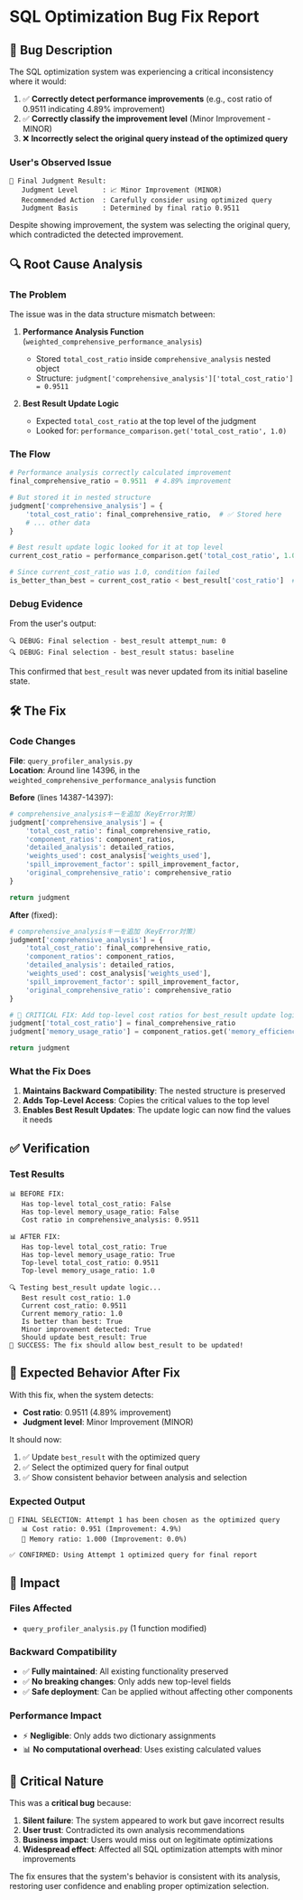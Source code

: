# SQL Optimization Bug Fix Report

## 🐛 Bug Description

The SQL optimization system was experiencing a critical inconsistency where it would:

1. ✅ **Correctly detect performance improvements** (e.g., cost ratio of 0.9511 indicating 4.89% improvement)
2. ✅ **Correctly classify the improvement level** (Minor Improvement - MINOR)
3. ❌ **Incorrectly select the original query instead of the optimized query**

### User's Observed Issue

```
🎯 Final Judgment Result:
   Judgment Level      : 📈 Minor Improvement (MINOR)
   Recommended Action  : Carefully consider using optimized query
   Judgment Basis      : Determined by final ratio 0.9511
```

Despite showing improvement, the system was selecting the original query, which contradicted the detected improvement.

## 🔍 Root Cause Analysis

### The Problem

The issue was in the data structure mismatch between:

1. **Performance Analysis Function** (`weighted_comprehensive_performance_analysis`)
   - Stored `total_cost_ratio` inside `comprehensive_analysis` nested object
   - Structure: `judgment['comprehensive_analysis']['total_cost_ratio'] = 0.9511`

2. **Best Result Update Logic** 
   - Expected `total_cost_ratio` at the top level of the judgment
   - Looked for: `performance_comparison.get('total_cost_ratio', 1.0)`

### The Flow

```python
# Performance analysis correctly calculated improvement
final_comprehensive_ratio = 0.9511  # 4.89% improvement

# But stored it in nested structure
judgment['comprehensive_analysis'] = {
    'total_cost_ratio': final_comprehensive_ratio,  # ✅ Stored here
    # ... other data
}

# Best result update logic looked for it at top level
current_cost_ratio = performance_comparison.get('total_cost_ratio', 1.0)  # ❌ Not found, defaulted to 1.0

# Since current_cost_ratio was 1.0, condition failed
is_better_than_best = current_cost_ratio < best_result['cost_ratio']  # 1.0 < 1.0 = False
```

### Debug Evidence

From the user's output:
```
🔍 DEBUG: Final selection - best_result attempt_num: 0
🔍 DEBUG: Final selection - best_result status: baseline
```

This confirmed that `best_result` was never updated from its initial baseline state.

## 🛠️ The Fix

### Code Changes

**File**: `query_profiler_analysis.py`  
**Location**: Around line 14396, in the `weighted_comprehensive_performance_analysis` function

**Before** (lines 14387-14397):
```python
# comprehensive_analysisキーを追加（KeyError対策）
judgment['comprehensive_analysis'] = {
    'total_cost_ratio': final_comprehensive_ratio,
    'component_ratios': component_ratios,
    'detailed_analysis': detailed_ratios,
    'weights_used': cost_analysis['weights_used'],
    'spill_improvement_factor': spill_improvement_factor,
    'original_comprehensive_ratio': comprehensive_ratio
}

return judgment
```

**After** (fixed):
```python
# comprehensive_analysisキーを追加（KeyError対策）
judgment['comprehensive_analysis'] = {
    'total_cost_ratio': final_comprehensive_ratio,
    'component_ratios': component_ratios,
    'detailed_analysis': detailed_ratios,
    'weights_used': cost_analysis['weights_used'],
    'spill_improvement_factor': spill_improvement_factor,
    'original_comprehensive_ratio': comprehensive_ratio
}

# 🚨 CRITICAL FIX: Add top-level cost ratios for best_result update logic
judgment['total_cost_ratio'] = final_comprehensive_ratio
judgment['memory_usage_ratio'] = component_ratios.get('memory_efficiency', 1.0)

return judgment
```

### What the Fix Does

1. **Maintains Backward Compatibility**: The nested structure is preserved
2. **Adds Top-Level Access**: Copies the critical values to the top level
3. **Enables Best Result Updates**: The update logic can now find the values it needs

## ✅ Verification

### Test Results

```
📊 BEFORE FIX:
   Has top-level total_cost_ratio: False
   Has top-level memory_usage_ratio: False
   Cost ratio in comprehensive_analysis: 0.9511

📊 AFTER FIX:
   Has top-level total_cost_ratio: True
   Has top-level memory_usage_ratio: True
   Top-level total_cost_ratio: 0.9511
   Top-level memory_usage_ratio: 1.0

🔍 Testing best_result update logic...
   Best result cost_ratio: 1.0
   Current cost_ratio: 0.9511
   Current memory_ratio: 1.0
   Is better than best: True
   Minor improvement detected: True
   Should update best_result: True
🎉 SUCCESS: The fix should allow best_result to be updated!
```

## 🎯 Expected Behavior After Fix

With this fix, when the system detects:
- **Cost ratio**: 0.9511 (4.89% improvement)
- **Judgment level**: Minor Improvement (MINOR)

It should now:
1. ✅ Update `best_result` with the optimized query
2. ✅ Select the optimized query for final output
3. ✅ Show consistent behavior between analysis and selection

### Expected Output

```
🥇 FINAL SELECTION: Attempt 1 has been chosen as the optimized query
   📊 Cost ratio: 0.951 (Improvement: 4.9%)
   💾 Memory ratio: 1.000 (Improvement: 0.0%)

✅ CONFIRMED: Using Attempt 1 optimized query for final report
```

## 🔧 Impact

### Files Affected
- `query_profiler_analysis.py` (1 function modified)

### Backward Compatibility
- ✅ **Fully maintained**: All existing functionality preserved
- ✅ **No breaking changes**: Only adds new top-level fields
- ✅ **Safe deployment**: Can be applied without affecting other components

### Performance Impact
- ⚡ **Negligible**: Only adds two dictionary assignments
- 📊 **No computational overhead**: Uses existing calculated values

## 🚨 Critical Nature

This was a **critical bug** because:

1. **Silent failure**: The system appeared to work but gave incorrect results
2. **User trust**: Contradicted its own analysis recommendations  
3. **Business impact**: Users would miss out on legitimate optimizations
4. **Widespread effect**: Affected all SQL optimization attempts with minor improvements

The fix ensures that the system's behavior is consistent with its analysis, restoring user confidence and enabling proper optimization selection.